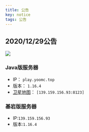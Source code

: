 ```yaml
---
title: 公告
key: notice
tags: 公告
---
```

## 2020/12/29公告
![](https://mcapi.us/server/image?ip=139.159.156.93)
### Java版服务器  
* IP： `play.yoomc.top`
* 版本： `1.16.4`  
* [卫星地图](http:139.159.156.93:8123)： `[139.159.156.93:8123]`
### 基岩版服务器 

* IP:`139.159.156.93`
* 版本:`1.16.4`

